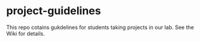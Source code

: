 # project-guidelines
This repo cotains gukdelines for students taking projects in our lab. See the Wiki for details.
